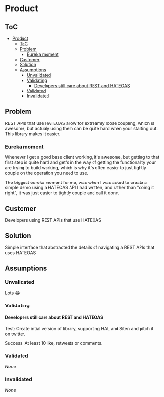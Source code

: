 # Product

## ToC

- [Product](#product)
  - [ToC](#toc)
  - [Problem](#problem)
    - [Eureka moment](#eureka-moment)
  - [Customer](#customer)
  - [Solution](#solution)
  - [Assumptions](#assumptions)
    - [Unvalidated](#unvalidated)
    - [Validating](#validating)
      - [Developers still care about REST and HATEOAS](#developers-still-care-about-rest-and-hateoas)
    - [Validated](#validated)
    - [Invalidated](#invalidated)
  
## Problem

REST APIs that use HATEOAS allow for extreamly loose coupling, which is awesome, but actualy using them can be quite hard when your starting out. This library makes it easier.

### Eureka moment

Whenever I get a good base client working, it's awesome, but getting to that first step is quite hard and get's in the way of getting the functionality your are trying to build working, which is why it's often easier to just tightly couple on the operation you need to use.

The biggest eureka moment for me, was when I was asked to create a simple demo using a HATEOAS API I had written, and rather
than "doing it right", it was just easier to tightly couple and call it done.

## Customer

Developers using REST APIs that use HATEOAS

## Solution

Simple interface that abstracted the details of navigating a REST APIs that uses HATEOAS

## Assumptions

### Unvalidated

Lots 😂

### Validating

#### Developers still care about REST and HATEOAS

Test: Create intial version of library, supporting HAL and Siten and pitch it on twitter.

Success: At least 10 like, retweets or comments.

### Validated

_None_

### Invalidated

_None_